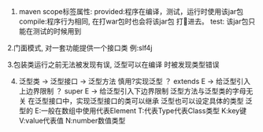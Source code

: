 1. maven scope标签属性:
provided:程序在编译，测试，运行时使用该jar包
compile:程序行为相同, 在打war包时也会将该jar包
打🥇进去。
test: 该jar包只能在测试的时候用到

2.门面模式, 对一套功能提供一个接口类
例:slf4j

3.包装类运行之前无法被发现有误, 泛型可以在编译
时被发现类型错误

4. 泛型类 -> 泛型接口 -> 泛型方法
慎用?实现泛型
？ extends E -> 给泛型引入上边界限制
？ super E -> 给泛型引入下边界限制
泛型方法与泛型类的字母无关
在泛型接口中，实现泛型接口的类可以继承
泛型也可以设定具体的类型
泛型的
E:一般在数组中使用代表Element
T:代表Type代表Class类型
K:key键
V:value代表值
N:number数值类型